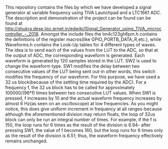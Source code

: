 This repository contains the files by which we have developed a signal generator at variable frequency using TIVA Launchpad and a LTC1661 ADC.
The description and demonstration of the project can be found can be found at http://shukra.dese.iisc.ernet.in/edwiki/Signal_Generator_using_TIVA_microcontroller_-_2018.
Amongst the include files the tm4c123gh6pm.h contains the definitions of the register macros(like GPIO_PORTB_DATA_R,etc.), while Waveforms.h contains the Look-Up tables for 4 different types of waves. The idea is to send each of the values from the LUT to the ADC, so that at the output of ADC, the corresponding waveform is generated. Each waveform is generated by 120 samples stored in the LUT. SW2 is used to change the waveform type.
SW1 modifies the delay between two consecutive values of the LUT being sent out-in other words, this switch modifies the frequency of our waveform. For this purpose, we have used a 32 us block(because of the settling time required by the ADC). For a frequency f, the 32 us block has to be called for approximately 100000/(96*f) times between two consecutive LUT values. When SW1 is pressed, f increases by 10 and the actual waveform frequency increases by almost 6 Hz(as seen on  an oscilloscope) at low frequencies. As you might notice, this does give uniform increment in frequency at all ranges-because although the aforementioned division may return floats, the loop of 32us block can only be run an integral number of times. For example, if the f is 150, the loop runs for 6 times as the result of the division is 6.94- after pressing SW1, the value of f becomes 160, but the loop runs for 6 times only as the result of the division is 6.51; thus, the waveform frequency effectively remains unchanged. 
